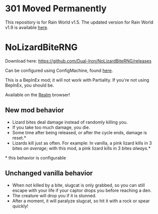 # 301 Moved Permanently
This repository is for Rain World v1.5. The updated version for Rain World v1.9 is available [here](https://github.com/Dual-Iron/no-damage-rng).

# NoLizardBiteRNG
Download here: https://github.com/Dual-Iron/NoLizardBiteRNG/releases

Can be configured using ConfigMachine, found [here](https://www.raindb.net/).

This is a BepInEx mod; it will not work with Partiality. If you're not using BepInEx, you should be.

Available on the [Realm](https://github.com/Dual-Iron/RwModLoader) browser!

## New mod behavior
+ Lizard bites deal damage instead of randomly killing you.
+ If you take too much damage, you die.
+ Some time after being released, or after the cycle ends, damage is reset.\*
+ Lizards kill just as often. For example: In vanilla, a pink lizard kills in 3 bites _on average_; with this mod, a pink lizard kills in 3 bites _always_.\*

\* this behavior is configurable

## Unchanged vanilla behavior
+ When not killed by a bite, slugcat is only grabbed, so you can still escape with your life if your captor drops you before reaching a den.
+ The creature will drop you if it is stunned.
+ After a moment, it will paralyze slugcat, so hit it with a rock or spear quickly!
